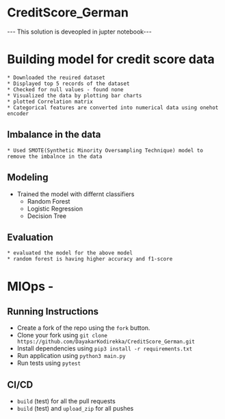 # CreditScore_German

--- This solution is deveopled in jupter notebook---
# Building model for credit score data 
    * Downloaded the reuired dataset
    * Displayed top 5 records of the dataset
    * Checked for null values - found none
    * Visualized the data by plotting bar charts
    * plotted Correlation matrix
    * Categorical features are converted into numerical data using onehot encoder
## Imbalance in the data
    * Used SMOTE(Synthetic Minority Oversampling Technique) model to remove the imbalnce in the data
## Modeling
* Trained the model with differnt classifiers
    * Random Forest
    * Logistic Regression
    * Decision Tree
## Evaluation
    * evaluated the model for the above model
    * random forest is having higher accuracy and f1-score



# MlOps - 
## Running Instructions
- Create a fork of the repo using the `fork` button.
- Clone your fork using `git clone https://github.com/DayakarKodirekka/CreditScore_German.git`
- Install dependencies using `pip3 install -r requirements.txt`
- Run application using `python3 main.py`
- Run tests using `pytest`

## CI/CD
- `build` (test) for all the pull requests
- `build` (test) and `upload_zip` for all pushes